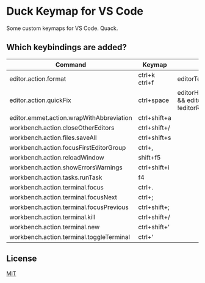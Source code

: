 # Duck Keymap for VS Code

Some custom keymaps for VS Code. Quack.

## Which keybindings are added?

Command | Keymap | When
--------|--------|-----
editor.action.format | ctrl+k ctrl+f | editorTextFocus
editor.action.quickFix | ctrl+space | editorHasCodeActionsProvider && editorTextFocus && !editorReadonly
editor.emmet.action.wrapWithAbbreviation | ctrl+shift+a
workbench.action.closeOtherEditors | ctrl+shift+/
workbench.action.files.saveAll | ctrl+shift+s
workbench.action.focusFirstEditorGroup | ctrl+,
workbench.action.reloadWindow | shift+f5
workbench.action.showErrorsWarnings | ctrl+shift+i
workbench.action.tasks.runTask | f4
workbench.action.terminal.focus | ctrl+.
workbench.action.terminal.focusNext | ctrl+;
workbench.action.terminal.focusPrevious | ctrl+shift+;
workbench.action.terminal.kill | ctrl+shift+/
workbench.action.terminal.new | ctrl+shift+'
workbench.action.terminal.toggleTerminal | ctrl+'

## License
[MIT](license.txt)
